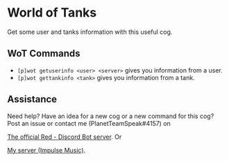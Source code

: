 # World of Tanks
Get some user and tanks information with this useful cog.

## WoT Commands
- `[p]wot getuserinfo <user> <server>` gives you information from a user.
- `[p]wot gettankinfo <tank>` gives you information from a tank.

## Assistance
Need help? Have an idea for a new cog or a new command for this cog?
Post an issue or contact me (PlanetTeamSpeak#4157) on 

[The official Red - Discord Bot server](https://discord.gg/geqnqEP). Or

[My server (Impulse Music)](https://discord.gg/tzsmCyk).
